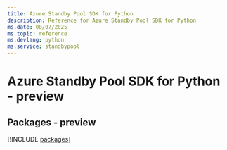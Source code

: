 ```yaml
---
title: Azure Standby Pool SDK for Python
description: Reference for Azure Standby Pool SDK for Python
ms.date: 08/07/2025
ms.topic: reference
ms.devlang: python
ms.service: standbypool
---
```

# Azure Standby Pool SDK for Python - preview
## Packages - preview
[!INCLUDE [packages](standby-pool-index.md)]